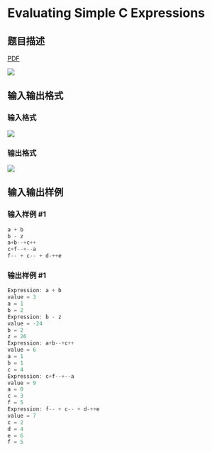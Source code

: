 # Evaluating Simple C Expressions

## 题目描述

[problemUrl]: https://uva.onlinejudge.org/index.php?option=com_onlinejudge&Itemid=8&category=5&page=show_problem&problem=263

[PDF](https://uva.onlinejudge.org/external/3/p327.pdf)

![](https://cdn.luogu.com.cn/upload/vjudge_pic/UVA327/f64337fc63f0fa9e8961941b7b21a3e468243d0a.png)

## 输入输出格式

### 输入格式

![](https://cdn.luogu.com.cn/upload/vjudge_pic/UVA327/eaecba8fb63486ce7e255845bcd3f1b5582739cc.png)

### 输出格式

![](https://cdn.luogu.com.cn/upload/vjudge_pic/UVA327/5507cbfb0e0be6296fb447b8175882f8ad933864.png)

## 输入输出样例

### 输入样例 #1

```cpp
a + b
b - z
a+b--+c++
c+f--+--a
f-- + c-- + d-++e
```


### 输出样例 #1

```cpp
Expression: a + b
value = 3
a = 1
b = 2
Expression: b - z
value = -24
b = 2
z = 26
Expression: a+b--+c++
value = 6
a = 1
b = 1
c = 4
Expression: c+f--+--a
value = 9
a = 0
c = 3
f = 5
Expression: f-- + c-- + d-++e
value = 7
c = 2
d = 4
e = 6
f = 5
```


